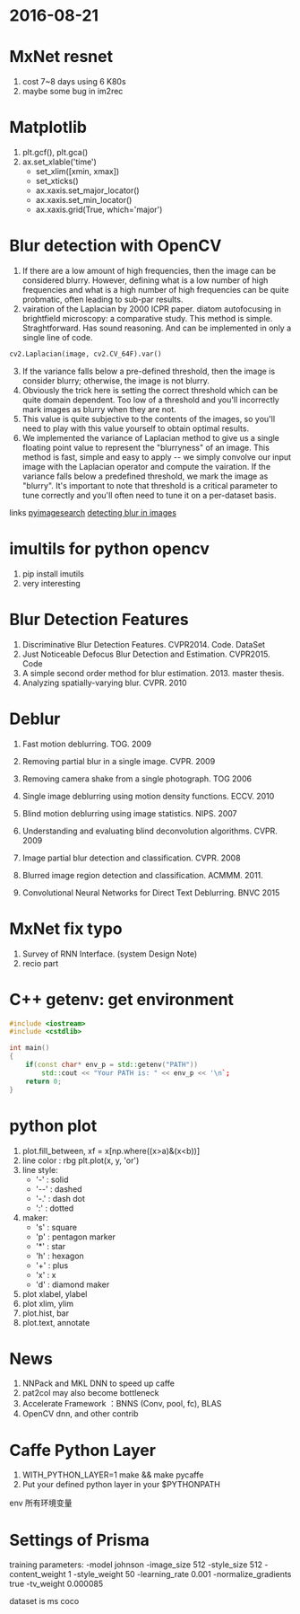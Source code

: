 2016-08-21
==========
# MxNet resnet 
1. cost 7~8 days using 6 K80s
2. maybe some bug in im2rec

# Matplotlib
1. plt.gcf(), plt.gca()
2. ax.set_xlable('time') 
    * set_xlim([xmin, xmax])
    * set_xticks()
    * ax.xaxis.set_major_locator()
    * ax.xaxis.set_min_locator()
    * ax.xaxis.grid(True, which='major') 

# Blur detection with OpenCV
1. If there are a low amount of high frequencies, then the image can be considered blurry. However, defining what is a low number of high frequencies and what is a high number of high frequencies can be quite probmatic, often leading to sub-par results.
2. vairation of the Laplacian by 2000 ICPR paper. diatom autofocusing in brightfield microscopy: a comparative study. This method is simple. Straghtforward. Has sound reasoning. And can be implemented in only a single line of code.
``` python
cv2.Laplacian(image, cv2.CV_64F).var()
```
3. If the variance falls below a pre-defined threshold, then the image is consider blurry; otherwise, the image is not blurry.
4. Obviously the trick here is setting the correct threshold which can be quite domain dependent. Too low of a threshold and you'll incorrectly mark images as blurry when they are not.
5. This value is quite subjective to the contents of the images, so you'll need to play with this value yourself to obtain optimal results.
6. We implemented the variance of Laplacian method to give us a single floating point value to represent the "blurryness" of an image. This method is fast, simple  and easy to apply -- we simply convolve our input image with the Laplacian operator and compute the vairation. If the variance falls below a predefined threshold, we mark the image as "blurry". It's important to note that threshold is a critical parameter to tune correctly and you'll often need to tune it on a per-dataset basis.

links [pyimagesearch]()
[detecting blur in images](reddit)

# imultils for python opencv
1. pip install imutils
2. very interesting 


# Blur Detection Features
1. Discriminative Blur Detection Features. CVPR2014. Code. DataSet
2. Just Noticeable Defocus Blur Detection and Estimation. CVPR2015. Code
3. A simple second order method for blur estimation. 2013. master thesis.
4. Analyzing spatially-varying blur. CVPR. 2010

# Deblur
1. Fast motion deblurring. TOG. 2009
2. Removing partial blur in a single image. CVPR. 2009
3. Removing camera shake from a single photograph. TOG 2006
4. Single image deblurring using motion density functions. ECCV. 2010
5. Blind motion deblurring using image statistics. NIPS. 2007
6. Understanding and evaluating blind deconvolution algorithms. CVPR. 2009
7. Image partial blur detection and classification. CVPR. 2008
8. Blurred image region detection and classification. ACMMM. 2011.

9. Convolutional Neural Networks for Direct Text Deblurring. BNVC 2015 

# MxNet fix typo
1. Survey of RNN Interface. (system Design Note)
2. recio part

# C++ getenv: get environment

``` C++
#include <iostream>
#include <cstdlib>

int main()
{
    if(const char* env_p = std::getenv("PATH"))
        std::cout << "Your PATH is: " << env_p << '\n`;
    return 0;
}
``` 


# python plot
1. plot.fill_between,    xf = x[np.where((x>a)&(x<b))]
2. line color : rbg  plt.plot(x, y, 'or')
3. line style:
    * '-' : solid
    * '--' : dashed
    * '-.' : dash dot
    * ':' : dotted
4. maker: 
    * 's' : square
    * 'p' : pentagon marker
    * '*' : star
    * 'h' : hexagon
    * '+' : plus
    * 'x' : x 
    * 'd' : diamond maker
5. plot xlabel, ylabel
6. plot xlim, ylim
7. plot.hist, bar
8. plot.text, annotate


# News
1. NNPack and MKL DNN to speed up caffe
2. pat2col may also become bottleneck
3. Accelerate Framework ：BNNS (Conv, pool, fc), BLAS
4. OpenCV dnn, and other contrib 

# Caffe Python Layer
1. WITH_PYTHON_LAYER=1 make && make pycaffe
2. Put your defined python layer in your $PYTHONPATH

env 所有环境变量


# Settings of Prisma
training parameters:
-model johnson -image_size 512 -style_size 512 -content_weight 1 -style_weight 50 -learning_rate 0.001 -normalize_gradients true -tv_weight 0.000085

dataset is ms coco